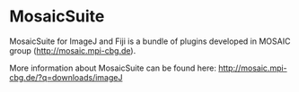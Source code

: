 # MosaicSuite

MosaicSuite for ImageJ and Fiji is a bundle of plugins developed in MOSAIC group (http://mosaic.mpi-cbg.de).

More information about MosaicSuite can be found here:
http://mosaic.mpi-cbg.de/?q=downloads/imageJ
